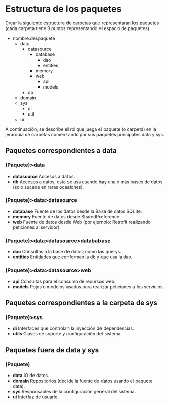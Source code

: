 # Estructura de los paquetes

Crear la siguiente estructura de carpetas que representaran los paquetes (cada carpeta tiene 3
puntos representando el espacio de paquetes).

- nombre.del.paquete
  - data
    - datasource
      - database
        - dao
        - entities
      - memory
      - web
        - api
        - models
    - db
  - domain
  - sys
    - di
    - util
  - ui

A continuación, se describe el rol que juega el paquete (o carpeta) en la jerarquía de carpetas
comenzando por sus paquetes principales data y sys.

## Paquetes correspondientes a data

### (Paquete)>data

- **datasource** Accesos a datos.
- **db** Accesos a datos, esta se usa cuando hay una o más bases de datos (solo sucede en raras
  ocasiones).

### (Paquete)>data>datasource

- **database** Fuente de los datos desde la Base de datos SQLite.
- **memory** Fuente de datos desde SharedPreference.
- **web** Fuente de datos desde Web (por ejemplo: Retrofit realizando peticiones al servidor).

### (Paquete)>data>datasource>datababase

- **dao** Consultas a la base de datos; como las querys.
- **entities** Entidades que conforman la db y que usa la dao.

### (Paquete)>data>datasource>web

- **api** Consultas para el consumo de recursos web.
- **models** Pojos o modelos usados para realizar peticiones a los servicios.

## Paquetes correspondientes a la carpeta de sys

### (Paquete)>sys

- **di** Interfaces que controlan la inyección de dependencias.
- **utils** Clases de soporte y configuración del sistema.

## Paquetes fuera de data y sys

### (Paquete)

- **data** IO de datos.
- **domain** Repositorios (decide la fuente de datos usando el paquete data).
- **sys** Responsables de la configuración general del sistema.
- **ui** Interfaz de usuario.
